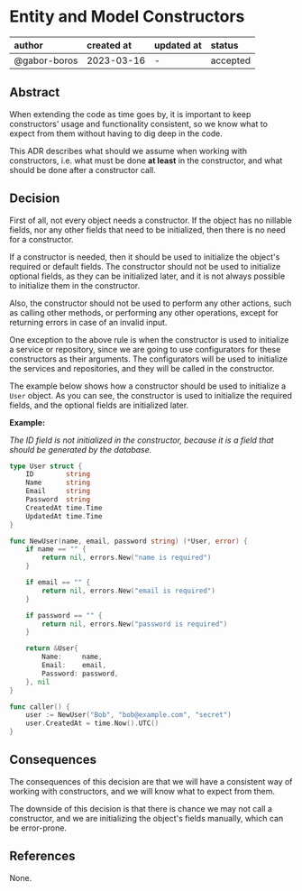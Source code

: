 # Entity and Model Constructors

| author       | created at | updated at | status   |
|:-------------|:-----------|------------|:---------|
| @gabor-boros | 2023-03-16 | -          | accepted |

## Abstract

When extending the code as time goes by, it is important to keep constructors'
usage and functionality consistent, so we know what to expect from them without
having to dig deep in the code.

This ADR describes what should we assume when working with constructors, i.e.
what must be done **at least** in the constructor, and what should be done
after a constructor call.

## Decision

First of all, not every object needs a constructor. If the object has no
nillable fields, nor any other fields that need to be initialized, then there
is no need for a constructor.

If a constructor is needed, then it should be used to initialize the object's
required or default fields. The constructor should not be used to initialize
optional fields, as they can be initialized later, and it is not always
possible to initialize them in the constructor.

Also, the constructor should not be used to perform any other actions, such as
calling other methods, or performing any other operations, except for returning
errors in case of an invalid input.

One exception to the above rule is when the constructor is used to initialize
a service or repository, since we are going to use configurators for these
constructors as their arguments. The configurators will be used to initialize
the services and repositories, and they will be called in the constructor.

The example below shows how a constructor should be used to initialize a
`User` object. As you can see, the constructor is used to initialize the
required fields, and the optional fields are initialized later.

**Example:**

_The ID field is not initialized in the constructor, because it is a field
that should be generated by the database._

```go
type User struct {
    ID        string
    Name      string
    Email     string
    Password  string
    CreatedAt time.Time
    UpdatedAt time.Time
}

func NewUser(name, email, password string) (*User, error) {
    if name == "" {
        return nil, errors.New("name is required")
    }

    if email == "" {
        return nil, errors.New("email is required")
    }

    if password == "" {
        return nil, errors.New("password is required")
    }

    return &User{
        Name:     name,
        Email:    email,
        Password: password,
    }, nil
}

func caller() {
    user := NewUser("Bob", "bob@example.com", "secret")
    user.CreatedAt = time.Now().UTC()
}
```

## Consequences

The consequences of this decision are that we will have a consistent way of
working with constructors, and we will know what to expect from them.

The downside of this decision is that there is chance we may not call a
constructor, and we are initializing the object's fields manually, which can be
error-prone.

## References

None.
